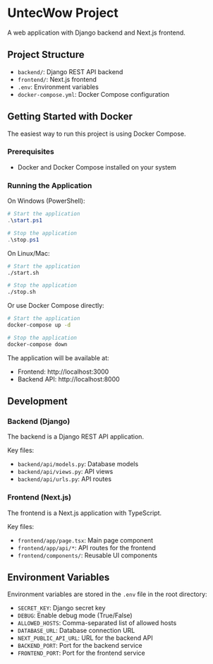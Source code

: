 # UntecWow Project

A web application with Django backend and Next.js frontend.

## Project Structure

- `backend/`: Django REST API backend
- `frontend/`: Next.js frontend
- `.env`: Environment variables
- `docker-compose.yml`: Docker Compose configuration

## Getting Started with Docker

The easiest way to run this project is using Docker Compose.

### Prerequisites

- Docker and Docker Compose installed on your system

### Running the Application

On Windows (PowerShell):

```powershell
# Start the application
.\start.ps1

# Stop the application
.\stop.ps1
```

On Linux/Mac:

```bash
# Start the application
./start.sh

# Stop the application
./stop.sh
```

Or use Docker Compose directly:

```bash
# Start the application
docker-compose up -d

# Stop the application
docker-compose down
```

The application will be available at:
- Frontend: http://localhost:3000
- Backend API: http://localhost:8000

## Development

### Backend (Django)

The backend is a Django REST API application.

Key files:
- `backend/api/models.py`: Database models
- `backend/api/views.py`: API views
- `backend/api/urls.py`: API routes

### Frontend (Next.js)

The frontend is a Next.js application with TypeScript.

Key files:
- `frontend/app/page.tsx`: Main page component
- `frontend/app/api/*`: API routes for the frontend
- `frontend/components/`: Reusable UI components

## Environment Variables

Environment variables are stored in the `.env` file in the root directory:

- `SECRET_KEY`: Django secret key
- `DEBUG`: Enable debug mode (True/False)
- `ALLOWED_HOSTS`: Comma-separated list of allowed hosts
- `DATABASE_URL`: Database connection URL
- `NEXT_PUBLIC_API_URL`: URL for the backend API
- `BACKEND_PORT`: Port for the backend service
- `FRONTEND_PORT`: Port for the frontend service
